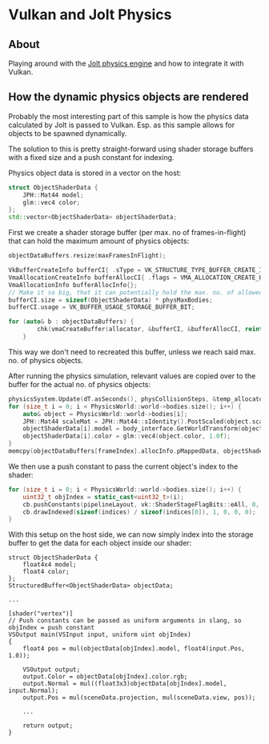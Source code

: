 # Vulkan and Jolt Physics

## About

Playing around with the [Jolt physics engine](https://github.com/jrouwe/JoltPhysics) and how to integrate it with Vulkan.

## How the dynamic physics objects are rendered

Probably the most interesting part of this sample is how the physics data calculated by Jolt is passed to Vulkan. Esp. as this sample allows for objects to be spawned dynamically.

The solution to this is pretty straight-forward using shader storage buffers with a fixed size and a push constant for indexing.

Physics object data is stored in a vector on the host:

```cpp
struct ObjectShaderData {
	JPH::Mat44 model;
	glm::vec4 color;
};
std::vector<ObjectShaderData> objectShaderData;
```

First we create a shader storage buffer (per max. no of frames-in-flight) that can hold the maximum amount of physics objects:

```cpp
objectDataBuffers.resize(maxFramesInFlight);

VkBufferCreateInfo bufferCI{ .sType = VK_STRUCTURE_TYPE_BUFFER_CREATE_INFO, .size = sizeof(vertices), .usage = VK_BUFFER_USAGE_VERTEX_BUFFER_BIT | VK_BUFFER_USAGE_INDEX_BUFFER_BIT };
VmaAllocationCreateInfo bufferAllocCI{ .flags = VMA_ALLOCATION_CREATE_HOST_ACCESS_SEQUENTIAL_WRITE_BIT | VMA_ALLOCATION_CREATE_HOST_ACCESS_ALLOW_TRANSFER_INSTEAD_BIT | VMA_ALLOCATION_CREATE_MAPPED_BIT, .usage = VMA_MEMORY_USAGE_AUTO };
VmaAllocationInfo bufferAllocInfo{};
// Make it so big, that it can potentially hold the max. no. of allowed physics objects
bufferCI.size = sizeof(ObjectShaderData) * physMaxBodies;
bufferCI.usage = VK_BUFFER_USAGE_STORAGE_BUFFER_BIT;

for (auto& b : objectDataBuffers) {
		chk(vmaCreateBuffer(allocator, &bufferCI, &bufferAllocCI, reinterpret_cast<VkBuffer*>(&b.buffer), &b.alloc, &b.allocInfo));
	}
```

This way we don't need to recreated this buffer, unless we reach said max. no. of physics objects.

After running the physics simulation, relevant values are copied over to the buffer for the actual no. of physics objects:

```cpp
physicsSystem.Update(dT.asSeconds(), physCollisionSteps, &temp_allocator, &job_system);
for (size_t i = 0; i < PhysicsWorld::world->bodies.size(); i++) {
    auto& object = PhysicsWorld::world->bodies[i];
    JPH::Mat44 scaleMat = JPH::Mat44::sIdentity().PostScaled(object.scale);
    objectShaderData[i].model = body_interface.GetWorldTransform(object.id) * scaleMat;
    objectShaderData[i].color = glm::vec4(object.color, 1.0f);
}
memcpy(objectDataBuffers[frameIndex].allocInfo.pMappedData, objectShaderData.data(), sizeof(ObjectShaderData) * objectShaderData.size());
```

We then use a push constant to pass the current object's index to the shader:

```cpp
for (size_t i = 0; i < PhysicsWorld::world->bodies.size(); i++) {
    uint32_t objIndex = static_cast<uint32_t>(i);
    cb.pushConstants(pipelineLayout, vk::ShaderStageFlagBits::eAll, 0, sizeof(uint32_t), &objIndex);
    cb.drawIndexed(sizeof(indices) / sizeof(indices[0]), 1, 0, 0, 0);
}
```

With this setup on the host side, we can now simply index into the storage buffer to get the data for each object inside our shader:

```slang
struct ObjectShaderData {
    float4x4 model;
    float4 color;
};
StructuredBuffer<ObjectShaderData> objectData;

...

[shader("vertex")]
// Push constants can be passed as uniform arguments in slang, so objIndex = push constant
VSOutput main(VSInput input, uniform uint objIndex)
{
    float4 pos = mul(objectData[objIndex].model, float4(input.Pos, 1.0));

    VSOutput output;
    output.Color = objectData[objIndex].color.rgb;
    output.Normal = mul((float3x3)objectData[objIndex].model, input.Normal);
    output.Pos = mul(sceneData.projection, mul(sceneData.view, pos));

    ...

	return output;
}

```
